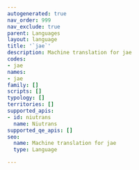 ```yaml
---
autogenerated: true
nav_order: 999
nav_exclude: true
parent: Languages
layout: language
title: '`jae`'
description: Machine translation for jae
codes:
- jae
names:
- jae
family: []
scripts: []
typology: []
territories: []
supported_apis:
- id: niutrans
  name: Niutrans
supported_qe_apis: []
seo:
  name: Machine translation for jae
  type: Language

---
```



